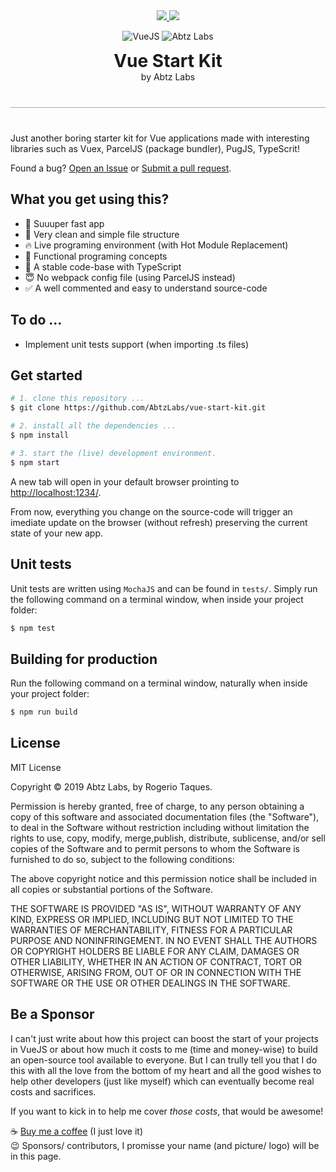 <div style="text-align: center; margin: 40px 0" >
  <p >
    <a href="https://opensource.org/licenses/MIT">
      <img src="https://img.shields.io/badge/License-MIT-blue.svg" />
    </a>
    <a href="https://gitter.im/AbtzLabs/vue-start-kit">
      <img src="https://img.shields.io/badge/Chat-on%20Gitter-green.svg" />
    </a>
  </p>

  <p >
    <img src="https://vuejs.org/images/logo.png" alt="VueJS" style="max-width: 100px;">
    <img src="https://abtz.co/abtz-favicon.png" alt="Abtz Labs" style="max-width: 110px;">
  </p>

  <h1 style="margin:0; border: 0;" >Vue Start Kit</h1>
  <p style="margin:0; border-bottom: thin solid #aaa; padding-bottom: 40px">
    by Abtz Labs
  </p>
</div>

Just another boring starter kit for Vue applications made with interesting libraries such as Vuex, ParcelJS (package bundler), PugJS, TypeScrit!

Found a bug? [Open an Issue](https://github.com/AbtzLabs/vue-start-kit/issues) or [Submit a pull request](https://github.com/AbtzLabs/vue-start-kit/pulls).

## What you get using this?

- 🚀 Suuuper fast app
- 🙌 Very clean and simple file structure
- 🔥 Live programing environment (with Hot Module Replacement)
- 🎯 Functional programing concepts
- 💪 A stable code-base with TypeScript
- 😇 No webpack config file (using ParcelJS instead)
- ✅ A well commented and easy to understand source-code

## To do ...

- Implement unit tests support (when importing .ts files)

## Get started

```sh
# 1. clone this repository ...
$ git clone https://github.com/AbtzLabs/vue-start-kit.git

# 2. install all the dependencies ...
$ npm install

# 3. start the (live) development environment.
$ npm start
```

A new tab will open in your default browser prointing to [http://localhost:1234/](http://localhost:1234/).

From now, everything you change on the source-code will trigger an imediate update on the browser (without refresh) preserving the current state of your new app.

## Unit tests

Unit tests are written using `MochaJS` and can be found in `tests/`. Simply run the following command on a terminal window, when inside your project folder:

```sh
$ npm test
```

## Building for production

Run the following command on a terminal window, naturally when inside your project folder:

```sh
$ npm run build
```

## License

MIT License

Copyright &copy; 2019 Abtz Labs, by Rogerio Taques.

Permission is hereby granted, free of charge, to any person obtaining a copy of this software and associated documentation files (the "Software"), to deal in the Software without restriction including without limitation the rights to use, copy, modify, merge,publish, distribute, sublicense, and/or sell copies of the Software and to permit persons to whom the Software is furnished to do so, subject to the following conditions:

The above copyright notice and this permission notice shall be included in all copies or substantial portions of the Software.

THE SOFTWARE IS PROVIDED "AS IS", WITHOUT WARRANTY OF ANY KIND, EXPRESS OR IMPLIED, INCLUDING BUT NOT LIMITED TO THE WARRANTIES OF MERCHANTABILITY, FITNESS FOR A PARTICULAR PURPOSE AND NONINFRINGEMENT. IN NO EVENT SHALL THE AUTHORS OR COPYRIGHT HOLDERS BE LIABLE FOR ANY CLAIM, DAMAGES OR OTHER LIABILITY, WHETHER IN AN ACTION OF CONTRACT, TORT OR OTHERWISE, ARISING FROM, OUT OF OR IN CONNECTION WITH THE SOFTWARE OR THE USE OR OTHER DEALINGS IN THE
SOFTWARE.

## Be a Sponsor

I can't just write about how this project can boost the start of your projects in VueJS or about how much it costs to me (time and money-wise) to build an open-source tool available to everyone. But I can trully tell you that I do this with all the love from the bottom of my heart and all the good wishes to help other developers (just like myself) which can eventually become real costs and sacrifices.

If you want to kick in to help me cover _those costs_, that would be awesome!

☕️ [Buy me a coffee](https://www.buymeacoffee.com/rogeriotaques) (I just love it) <br >
😉 Sponsors/ contributors, I promisse your name (and picture/ logo) will be in this page.

